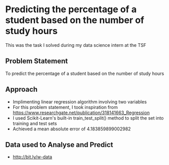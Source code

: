 # Predicting the percentage of a student based on the number of study hours
This was the task I solved during my data science intern at the TSF

## Problem Statement
To predict the percentage of a student based on the number of study hours

## Approach
- Implimenting linear regression algorithm involving two variables
- For this problem statement, I took inspiration from https://www.researchgate.net/publication/318141663_Regression
- I used Scikit-Learn's built-in train_test_split() method to split the set into training and test sets
- Achieved a mean absolute error of 4.183859899002982

## Data used to Analyse and Predict
- http://bit.ly/w-data
